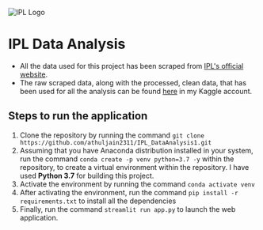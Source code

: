 ![IPL Logo](https://www.iplt20.com/assets/images/ipl-og-image-new.jpg)
# IPL Data Analysis

* All the data used for this project has been scraped from [IPL's official website](https://www.iplt20.com/).
* The raw scraped data, along with the processed, clean data, that has been used for all the analysis can be found [here](https://www.kaggle.com/datasets/athuljain/ipl-data-all-time) in my Kaggle account.

## Steps to run the application

1. Clone the repository by running the command `git clone https://github.com/athuljain2311/IPL_DataAnalysis1.git`
2. Assuming that you have Anaconda distribution installed in your system, run the command `conda create -p venv python=3.7 -y` within the repository, to create a virtual environment within the repository. I have used __Python 3.7__ for building this project.
3. Activate the environment by running the command `conda activate venv`
4. After activating the environment, run the command `pip install -r requirements.txt` to install all the dependencies
5. Finally, run the command `streamlit run app.py` to launch the web application.
